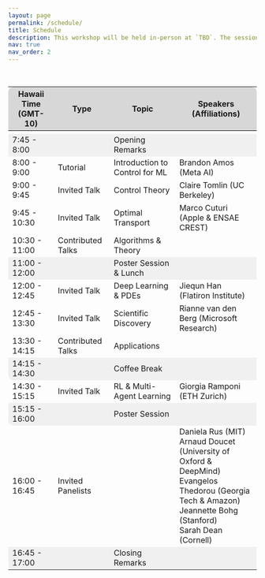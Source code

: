 ```yaml
---
layout: page
permalink: /schedule/
title: Schedule
description: This workshop will be held in-person at `TBD`. The session will cover a tutorial, invited talks, contributed talks, posters, and a panel discussion.
nav: true
nav_order: 2
---
```


<br>

<div class="table-responsive">
<table class="table" id="standings" style="border-collapse:collapse">
      <tr style="background-color:rgb(215, 215, 215); border-top: 1pt solid white; border-bottom: 1pt solid black;">
        <th style="border-top-left-radius: 10px;">Hawaii Time (GMT-10)</th>
        <!-- <th>Virtual link</th> -->
        <th>Type</th>
        <th>Topic</th>
        <th style="border-top-right-radius: 10px;">Speakers (Affiliations)</th>
      </tr>
      <tr>
        <td colspan="4"></td>
      </tr>
      <tr style="background-color:rgb(240, 240, 240);">
        <td>7:45 - 8:00</td>
        <td></td>
        <td>Opening Remarks</td>
        <td></td>
      </tr>
      <!-- <tr style="background-color:rgb(248, 252, 241);"> -->
      <tr>
        <td>8:00 - 9:00</td>
        <!-- <td>TBD</td> -->
        <td>Tutorial</td>
        <td>Introduction to Control for ML</td>
        <td>Brandon Amos (Meta AI)</td>
      </tr>
      <!-- <tr style="background-color:rgba(230, 216, 151, 0.151);"> -->
      <tr>
        <td>9:00 - 9:45</td>
        <!-- <td>TBD</td> -->
        <td>Invited Talk</td>
        <td>Control Theory</td>
        <td>Claire Tomlin (UC Berkeley)</td>
      </tr>
      <!-- <tr style="background-color:rgba(135, 194, 151, 0.104);"> -->
      <tr>
        <td>9:45 - 10:30</td>
        <!-- <td>TBD</td> -->
        <td>Invited Talk</td>
        <td>Optimal Transport</td>
        <td>Marco Cuturi (Apple &amp; ENSAE CREST)</td>
      </tr>
      <!-- <tr style="background-color:rgba(230, 216, 151, 0.151);"> -->
      <tr>
        <td>10:30 - 11:00</td>
        <!-- <td>TBD</td> -->
        <td>Contributed Talks</td>
        <td>Algorithms &amp; Theory</td>
        <td></td>
      </tr>
      <tr style="background-color:rgb(240, 240, 240);">
      <!-- <tr> -->
        <td>11:00 - 12:00</td>
        <td></td>
        <td>Poster Session &amp; Lunch</td>
        <td></td>
      </tr>
      <!-- <tr style="background-color:rgba(230, 216, 151, 0.151);"> -->
      <tr>
        <td>12:00 - 12:45</td>
        <!-- <td>TBD</td> -->
        <td>Invited Talk</td>
        <td>Deep Learning &amp; PDEs</td>
        <td>Jiequn Han (Flatiron Institute)</td>
      </tr>
      <!-- <tr style="background-color:rgba(230, 216, 151, 0.151);"> -->
      <tr>
        <td>12:45 - 13:30</td>
        <!-- <td>TBD</td> -->
        <td>Invited Talk</td>
        <td>Scientific Discovery</td>
        <td>Rianne van den Berg (Microsoft Research)</td>
      </tr>
      <!-- <tr style="background-color:rgba(135, 194, 151, 0.104);"> -->
      <tr>
        <td>13:30 - 14:15</td>
        <!-- <td>TBD</td> -->
        <td>Contributed Talks</td>
        <td>Applications</td>
        <td></td>
      </tr>
      <tr style="background-color:rgb(240, 240, 240);">
        <td style="border-bottom-left-radius: 10px;">14:15 - 14:30</td>
        <td></td>
        <td>Coffee Break</td>
        <td></td>
      </tr>
      <tr>
        <td>14:30 - 15:15</td>
        <!-- <td>TBD</td> -->
        <td>Invited Talk</td>
        <td>RL &amp; Multi-Agent Learning</td>
        <td>Giorgia Ramponi (ETH Zurich)</td>
      </tr>
      <!-- <tr style="background-color:rgba(135, 180, 194, 0.165);"> -->
      <tr style="background-color:rgb(240, 240, 240);">
        <td style="border-bottom-left-radius: 10px;">15:15 - 16:00</td>
        <td></td>
        <td>Poster Session</td>
        <td></td>
      </tr>
      <tr>
        <td>16:00 - 16:45</td>
        <!-- <td>TBD</td> -->
        <td>Invited Panelists</td>
        <td></td>
        <td>
          <!-- Angela Schoellig (University of Toronto)<br> -->
          Daniela Rus (MIT) <br>
          Arnaud Doucet (University of Oxford &amp; DeepMind) <br>
          Evangelos Thedorou (Georgia Tech &amp; Amazon) <br>
          Jeannette Bohg (Stanford) <br>
          Sarah Dean (Cornell) <br>
        </td>
      </tr>
      <tr style="background-color:rgb(240, 240, 240);">
        <td style="border-bottom-left-radius: 10px;">16:45 - 17:00</td>
        <td></td>
        <td>Closing Remarks</td>
        <td></td>
      </tr>
</table>
</div>
